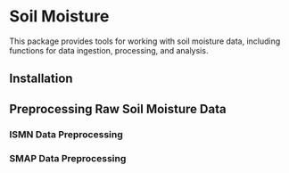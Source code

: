 # Soil Moisture

This package provides tools for working with soil moisture data, including functions for data ingestion, processing, and analysis.

## Installation

## Preprocessing Raw Soil Moisture Data

### ISMN Data Preprocessing

### SMAP Data Preprocessing


